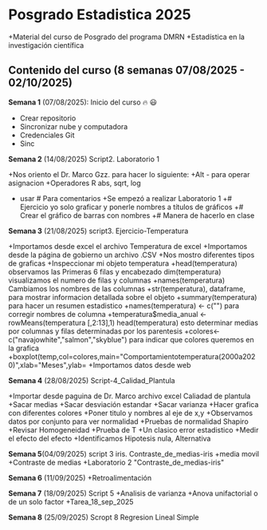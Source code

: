 # Posgrado Estadistica 2025

  +Material del curso de Posgrado del programa DMRN
  +Estadística en la investigación científica

## Contenido del curso (8 semanas 07/08/2025 - 02/10/2025)

**Semana 1** (07/08/2025): Inicio del curso :fire: :smiley:
  + Crear repositorio
  + Sincronizar nube y computadora
  + Credenciales Git
  + Sinc


**Semana 2** (14/08/2025) Script2. Laboratorio 1

  +Nos oriento el Dr. Marco Gzz. para hacer lo siguiente:
  +Alt - para operar asignacion
  +Operadores R abs, sqrt, log
  + usar # Para comentarios
  +Se empezó a realizar Laboratorio 1
  +# Ejercicio yo solo graficar y ponerle nombres a títulos de gráficos
  +# Crear el gráfico de barras con nombres
  +# Manera de hacerlo en clase
  
   
**Semana 3** (21/08/2025) script3.  Ejercicio-Temperatura

  +Importamos desde excel el archivo Temperatura de excel
  +Importamos desde la página de gobierno un archivo .CSV
  +Nos mostro diferentes tipos de graficas
  +Inspeccionar mi objeto temperatura
  +head(temperatura) observamos las Primeras 6 filas y encabezado
  dim(temperatura) visualizamos el numero de filas y columnas
  +names(temperatura) Cambiamos los nombres de las columnas
  +str(temperatura), dataframe, para mostrar informacion detallada sobre el objeto
  +summary(temperatura) para hacer un resumen estadistico
  +names(temperatura) <- c("") para corregir nombres de columna
  +temperatura$media_anual <- rowMeans(temperatura [,2:13],1) head(temperatura) esto determinar medias por columnas y filas determinadas por los parentesis
  +colores<-c("navajowhite","salmon","skyblue") para indicar que colores queremos en la grafica
  +boxplot(temp,col=colores,main="Comportamientotemperatura(2000a2020)",xlab="Meses",ylab=
  +Importamos datos desde web
  

**Semana 4** (28/08/2025) Script-4_Calidad_Plantula

  +Importar desde paguina de Dr. Marco archivo excel Caliadad de plantula
  +Sacar medias 
  +Sacar desviación estandar
  +Sacar varianza
  +Hacer grafica con diferentes colores
  +Poner titulo y nombres al eje de x,y
  +Observamos datos por conjunto para ver normalidad
  +Pruebas de normalidad Shapiro
  +Revisar Homogeneidad
  +Prueba de T
  +Un clasico error estadistico
  +Medir el efecto del efecto
  +Identificamos Hipotesis nula, Alternativa
  
  
**Semana 5**(04/09/2025) script 3 iris. Contraste_de_medias-iris
  +media movil
  +Contraste de medias
  +Laboratorio 2 "Contraste_de_medias-iris"
  
**Semana 6** (11/09/2025)
  +Retroalimentación
  
**Semana 7** (18/09/2025)  Script 5
  +Analisis de varianza
    +Anova unifactorial o de un solo factor
    +Tarea_18_sep_2025

**Semana 8** (25/09/2025)  Scropt 8
 Regresion Lineal Simple


